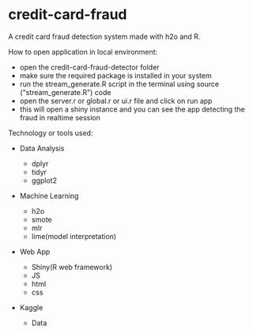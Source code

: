 # credit-card-fraud

A credit card fraud detection system made with h2o and R.

How to open application in local environment:

* open the credit-card-fraud-detector folder
* make sure the required package is installed in your system
* run the stream_generate.R script in the terminal using source ("stream_generate.R") code
* open the server.r or global.r or ui.r file and click on run app
* this will open a shiny instance and you can see the app detecting the fraud in realtime session

Technology or tools used:
* Data Analysis
  - dplyr
  - tidyr
  - ggplot2

* Machine Learning
  - h2o
  - smote
  - mlr
  - lime(model interpretation)

* Web App
  - Shiny(R web framework)
  - JS
  - html
  - css

* Kaggle
  - Data


